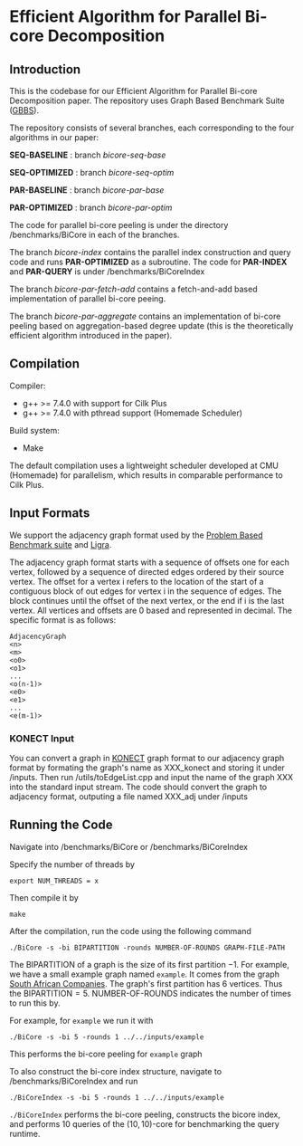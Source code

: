 # Efficient Algorithm for Parallel Bi-core Decomposition

Introduction
--------

This is the codebase for our Efficient Algorithm for Parallel Bi-core Decomposition paper. The repository uses Graph Based Benchmark Suite ([GBBS](https://github.com/ParAlg/gbbs)). 

The repository consists of several branches, each corresponding to the four algorithms in our paper:

**SEQ-BASELINE** : branch _bicore-seq-base_

**SEQ-OPTIMIZED** : branch _bicore-seq-optim_

**PAR-BASELINE** : branch _bicore-par-base_

**PAR-OPTIMIZED** : branch _bicore-par-optim_

The code for parallel bi-core peeling is under the directory /benchmarks/BiCore in each of the branches. 

The branch _bicore-index_ contains the parallel index construction and query code and runs **PAR-OPTIMIZED** as a subroutine. The code for **PAR-INDEX** and **PAR-QUERY** is under /benchmarks/BiCoreIndex

The branch _bicore-par-fetch-add_ contains a fetch-and-add based implementation of parallel bi-core peeing.

The branch _bicore-par-aggregate_ contains an implementation of bi-core peeling based on aggregation-based degree update (this is the theoretically efficient algorithm introduced in the paper).

Compilation
--------

Compiler:
* g++ &gt;= 7.4.0 with support for Cilk Plus
* g++ &gt;= 7.4.0 with pthread support (Homemade Scheduler)

Build system:
* Make

The default compilation uses a lightweight scheduler developed at CMU (Homemade)
for parallelism, which results in comparable performance to Cilk Plus. 


Input Formats
-----------
We support the adjacency graph format used by the [Problem Based Benchmark
suite](http://www.cs.cmu.edu/~pbbs/benchmarks/graphIO.html)
and [Ligra](https://github.com/jshun/ligra).

The adjacency graph format starts with a sequence of offsets one for each
vertex, followed by a sequence of directed edges ordered by their source vertex.
The offset for a vertex i refers to the location of the start of a contiguous
block of out edges for vertex i in the sequence of edges. The block continues
until the offset of the next vertex, or the end if i is the last vertex. All
vertices and offsets are 0 based and represented in decimal. The specific format
is as follows:

```
AdjacencyGraph
<n>
<m>
<o0>
<o1>
...
<o(n-1)>
<e0>
<e1>
...
<e(m-1)>
```

### KONECT Input

You can convert a graph in [KONECT](http://konect.cc/) graph format to our adjacency graph format by formating the graph's name as XXX_konect and storing it under /inputs. Then run /utils/toEdgeList.cpp and input the name of the graph XXX into the standard input stream. The code should convert the graph to adjacency format, outputing a file named XXX_adj under /inputs

## Running the Code

Navigate into /benchmarks/BiCore or /benchmarks/BiCoreIndex

Specify the number of threads by 

```
export NUM_THREADS = x
```

Then compile it by

```
make
```

After the compilation, run the code using the following command

```
./BiCore -s -bi BIPARTITION -rounds NUMBER-OF-ROUNDS GRAPH-FILE-PATH
```

The BIPARTITION of a graph is the size of its first partition $- 1$. For example, we have a small example graph named `example`. It comes from the graph [South African Companies](http://konect.cc/networks/brunson_southern-women/). The graph's first partition has 6 vertices. Thus the BIPARTITION$=5$. NUMBER-OF-ROUNDS indicates the number of times to run this by. 

For example, for `example` we run it with

```
./BiCore -s -bi 5 -rounds 1 ../../inputs/example
```

This performs the bi-core peeling for `example` graph

To also construct the bi-core index structure, navigate to /benchmarks/BiCoreIndex and run

```
./BiCoreIndex -s -bi 5 -rounds 1 ../../inputs/example
```

`./BiCoreIndex` performs the bi-core peeling, constructs the bicore index, and performs 10 queries of the $(10,10)$-core for benchmarking the query runtime. 
